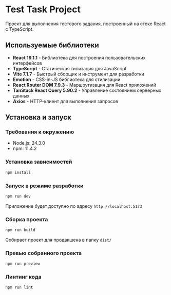 # Test Task Project

Проект для выполнения тестового задания, построенный на стеке React с TypeScript.

## Используемые библиотеки

- **React 19.1.1** - Библиотека для построения пользовательских интерфейсов
- **TypeScript** - Статическая типизация для JavaScript
- **Vite 7.1.7** - Быстрый сборщик и инструмент для разработки
- **Emotion** - CSS-in-JS библиотека для стилизации
- **React Router DOM 7.9.3** - Маршрутизация для React приложений
- **TanStack React Query 5.90.2** - Управление состоянием серверных данных
- **Axios** - HTTP-клиент для выполнения запросов

## Установка и запуск

### Требования к окружению

- Node.js: 24.3.0
- npm: 11.4.2

### Установка зависимостей

```bash
npm install
```

### Запуск в режиме разработки

```bash
npm run dev
```

Приложение будет доступно по адресу `http://localhost:5173`

### Сборка проекта

```bash
npm run build
```

Собирает проект для продакшена в папку `dist/`

### Превью собранного проекта

```bash
npm run preview
```

### Линтинг кода

```bash
npm run lint
```
